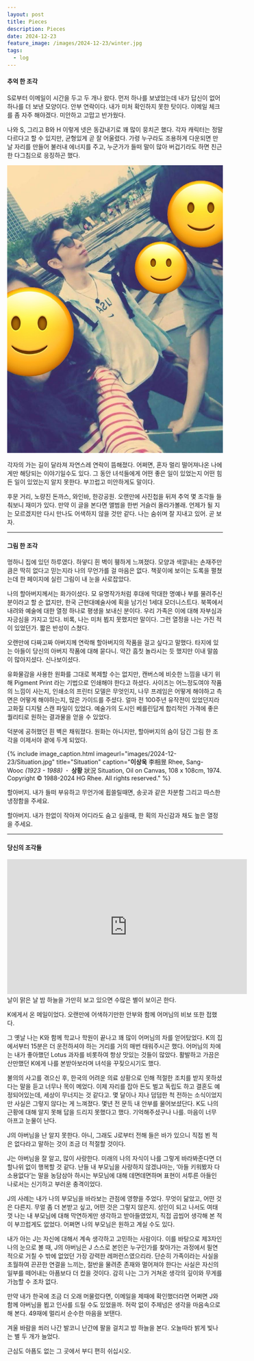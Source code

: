 ```yaml
---
layout: post
title: Pieces
description: Pieces
date: 2024-12-23
feature_image: /images/2024-12-23/winter.jpg
tags:
  - log
---
```


#### 추억 한 조각

S로부터 이메일이 시간을 두고 두 개나 왔다. 먼저 하나를 보냈었는데 내가 답신이 없어 하나를 더 보낸 모양이다. 안부 연락이다. 내가 미처 확인하지 못한 탓이다. 이메일 체크를 좀 자주 해야겠다. 미안하고 고맙고 반가웠다. 

나와 S, 그리고 B와 H 이렇게 넷은 동갑내기로 꽤 많이 뭉치곤 했다. 각자 캐릭터는 정말 다르다고 할 수 있지만, 균형있게 곧 잘 어울렸다. 가령 누구라도 조용하게 다운되면 만날 자리를 만들어 불러내 에너지를 주고, 누군가가 들떠 말이 많아 버겁기라도 하면 친근한 다그침으로 응징하곤 했다. 

![](/images/2024-12-23/friends.jpg)

각자의 가는 길이 달라져 자연스레 연락이 뜸해졌다. 어쩌면, 혼자 멀리 떨어져나온 나에게만 해당되는 이야기일수도 있다. 그 동안 녀석들에게 어떤 좋은 일이 있었는지 어떤 힘든 일이 있었는지 알지 못한다. 부끄럽고 미안하게도 말이다. 

후문 거리, 노량진 돈까스, 와인바, 한강공원. 오랜만에 사진첩을 뒤져 추억 몇 조각들 들춰보니 재미가 있다. 만약 이 글을 본다면 앨범을 한번 거슬러 올라가볼래. 언제가 될 지는 모르겠지만 다시 만나도 어색하지 않을 것만 같다. 나는 숨쉬며 잘 지내고 있어. 곧 보자.

***
#### 그림 한 조각

멍하니 집에 있던 하루였다. 하얗디 흰 벽이 휑하게 느껴졌다. 모양과 색깔내는 손재주만큼은 딱히 없다고 믿는지라 나의 무언가를 걸 마음은 없다. 책꽂이에 보이는 도록을 펼쳤는데 한 페이지에 실린 그림이 내 눈을 사로잡았다.

나의 할아버지께서는 화가이셨다. 모 유명작가처럼 후대에 막대한 명예나 부를 물려주신 분이라고 할 순 없지만, 한국 근현대예술사에 획을 남기신 1세대 모더니스트다. 북쪽에서 내려와 예술에 대한 열정 하나로 평생을 보내신 분이다. 우리 가족은 이에 대해 자부심과 자긍심을 가지고 있다. 비록, 나는 미처 뵙지 못했지만 말이다. 그런 열정을 나는 가진 적이 있었던가. 짧은 반성이 스쳤다.

오랜만에 다짜고짜 아버지께 연락해 할아버지의 작품을 걸고 싶다고 말했다. 타지에 있는 아들이 당신의 아버지 작품에 대해 묻다니. 약간 흠칫 놀라시는 듯 했지만 이내 말씀이 많아지셨다. 신나보이셨다. 

유화물감을 사용한 원화를 그대로 복제할 수는 없지만, 캔버스에 비슷한 느낌을 내기 위해 Pigment Print 라는 기법으로 인쇄해야 한다고 하셨다. 사이즈는 어느정도여야 작품의 느낌이 사는지, 인쇄소의 프린터 모델은 무엇인지, 나무 프레임은 어떻게 해야하고 측면은 어떻게 해야하는지, 많은 가이드를 주셨다. 얼마 전 100주년 유작전이 있었던지라 고화질 디지털 스캔 파일이 있었다. 예술가의 도시인 베를린답게 합리적인 가격에 좋은 퀄리티로 원하는 결과물을 얻을 수 있었다.

덕분에 공허했던 흰 벽은 채워졌다. 원화는 아니지만, 할아버지의 숨이 담긴 그림 한 조각을 이제서야 곁에 두게 되었다.

{% include image_caption.html imageurl="images/2024-12-23/Situation.jpg" title="Situation" caption="**이상욱** 李相昱 Rhee, Sang-Wooc _(1923 - 1988)_  **·**  **상황** 狀況 Situation, Oil on Canvas, 108 x 108cm, 1974. Copyright © 1988-2024 HG Rhee. All rights reserved." %}

할아버지. 내가 들떠 부유하고 무언가에 휩쓸릴때면, 송곳과 같은 차분함 그리고 따스한 냉정함을 주세요.

할아버지. 내가 한없이 작아져 어디라도 숨고 싶을때, 한 획의 자신감과 채도 높은 열정을 주세요.
  

***

#### 당신의 조각들
<iframe width="560" height="315" src="https://www.youtube.com/embed/J9FGf56CCG0?si=QrkciRtyWw0GQjSb" title="YouTube video player" frameborder="0" allow="accelerometer; autoplay; clipboard-write; encrypted-media; gyroscope; picture-in-picture; web-share" referrerpolicy="strict-origin-when-cross-origin" allowfullscreen></iframe>
날이 맑은 날 밤 하늘을 가만히 보고 있으면 수많은 별이 보이곤 한다.

K에게서 온 메일이었다. 오랜만에 어색하기만한 안부와 함께 어머님의 비보 또한 접했다.  

그 옛날 나는 K와 함께 학교나 학원이 끝나고 꽤 많이 어머님의 차를 얻어탔었다. K의 집에서부터 15분은 더 운전하셔야 하는 거리를 거의 매번 태워주시곤 했다. 어머님의 차에는 내가 좋아했던 Lotus 과자를 비롯하여 항상 맛있는 것들이 많았다. 활발하고 가끔은 산만했던 K에게 나를 본받아보라며 녀석을 꾸짖으시기도 했다. 

불의의 사고를 겪으신 후, 한국의 어려운 의료 상황으로 인해 적절한 조치를 받지 못하셨다는 말을 듣고 너무나 목이 메었다. 이제 자리를 잡아 돈도 벌고 독립도 하고 결혼도 예정되어있는데, 세상이 무너지는 것 같다고. 몇 달이나 지나 덤덤한 척 전하는 소식이었지만 사실은 그렇지 않다는 게 느껴졌다. 몇년 전 문득 내 안부를 물어보셨단다. K도 나의 근황에 대해 알지 못해 답을 드리지 못했다고 했다. 기억해주셨구나 나를. 마음이 너무 아프고 눈물이 난다.

J의 아버님을 난 알지 못한다. 아니, 그래도 J로부터 전해 들은 바가 있으니 직접 뵌 적은 없다라고 말하는 것이 조금 더 적절할 것이다. 

J는 아버님을 잘 알고, 많이 사랑한다. 미래의 나의 자식이 나를 그렇게 바라봐준다면 더할나위 없이 행복할 것 같다. 난들 내 부모님을 사랑하지 않겠냐마는, ‘아들 키워봤자 다 소용없다’는 말을 농담삼아 하시는 부모님에 대해 데면데면하며 표현이 서투른 아들인 나로서는 신기하고 부러운 충격이었다. 

J의 사례는 내가 나의 부모님을 바라보는 관점에 영향을 주었다. 무엇이 닮았고, 어떤 것은 다른지. 무얼 좀 더 본받고 싶고, 어떤 것은 그렇지 않은지. 성인이 되고 나서도 여태껏 나는 내 부모님에 대해 막연하게만 생각하고 받아들였었지, 직접 곱씹어 생각해 본 적이 부끄럽게도 없었다. 어쩌면 나의 부모님은 원하고 계실 수도 있다.

내가 아는 J는 자신에 대해서 계속 생각하고 고민하는 사람이다. 이를 바탕으로 제3자인 나의 눈으로 볼 때, J의 아버님은 J 스스로 본인은 누구인가를 찾아가는 과정에서 필연적으로 거칠 수 밖에 없었던 가장 강력한 레퍼런스였으리라. 단순히 가족이라는 사실을 초월하여 끈끈한 연결을 느끼는, 절반을 물려준 존재와 멀어져야 한다는 사실은 자신의 일부를 떼어내는 아픔보다 더 컸을 것이다. 감히 나는 그가 거쳐온 생각의 깊이와 무게를 가늠할 수 조차 없다. 

만약 내가 한국에 조금 더 오래 머물렀다면, 이메일을 제때에 확인했더라면 어쩌면 J와 함께 아버님을 뵙고 인사를 드릴 수도 있었을까. 허락 없이 주제넘은 생각을 마음속으로 해 본다. 49재에 멀리서 순수한 마음을 보탠다.

겨울 바람을 쐬러 나간 발코니 난간에 팔을 걸치고 밤 하늘을 본다. 오늘따라 밝게 빛나는 별 두 개가 늘었다. 

근심도 아픔도 없는 그 곳에서 부디 편히 쉬십시오. 

  

  

  

  

  

  

  



  

  

  

